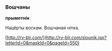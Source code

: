 ### Вошчаны
**прыметнік**

Нацёрты воскам. Вошчаная нітка.

<a rel="author">[http://rv-blr.com/](http://rv-blr.com/slounik.jsp?letterId=0&maskId=0&pageId=550)</a>
